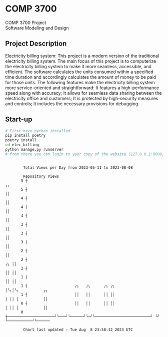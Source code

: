 # COMP 3700
COMP 3700 Project  
Software Modeling and Design
## Project Description
Electricity billing system: This project is a modern version of the traditional electricity billing system. The main focus of this project is to computerize the electricity billing system to make it more seamless, accessible, and efficient. The software calculates the units consumed within a specified time duration and accordingly calculates the amount of money to be paid for those units. The following features make the electricity billing system more service-oriented and straightforward: It features a high-performance speed along with accuracy; It allows for seamless data sharing between the electricity office and customers; It is protected by high-security measures and controls; It includes the necessary provisions for debugging.

## Start-up
```bash
# First have python installed
pip install poetry
poetry install
cd elec_billing
python manage.py runserver
# from there you can login to your copy of the website (127.0.0.1:8000), default creds are admin/admin
```

```

        Total Views per Day from 2023-05-11 to 2023-08-08

        Repository Views
       5 ┼                                                                   ╭╮
       5 ┤                                                                   ││
       4 ┤                                                                   ││
       4 ┤                                                                   ││
       4 ┤                                                                   ││
       3 ┤                                                                   ││
       3 ┤                                                                   ││
       3 ┤                                                                   ││
       2 ┤                                                                   ││
       2 ┤                                                                ╭╮ ││
       2 ┤                                                                ││ ││
       1 ┤                                                                ││ ││
       1 ┤                     ╭╮   ╭╮      ╭╮ ╭╮                         │╰╮│╰╮           ╭╮
       1 ┤                     ││   ││      ││ ││                         │ ││ │           ││
       0 ┤                     ││   ││      ││ ││                         │ ││ │           ││
       0 ┼─────────────────────╯╰───╯╰──────╯╰─╯╰─────────────────────────╯ ╰╯ ╰───────────╯╰──────

        Chart last updated - Tue Aug  8 23:58:12 2023 UTC
        
```
